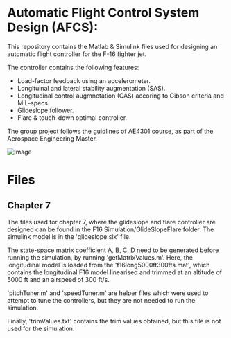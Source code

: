 # Automatic Flight Control System Design (AFCS):

This repository contains the Matlab & Simulink files used for designing an automatic flight controller for the F-16 fighter jet. 



The controller contains the following features:
 - Load-factor feedback using an accelerometer.  
 - Longituinal and lateral stability augmentation (SAS).
 - Longitudinal control augmnetation (CAS) accoring to Gibson criteria and MIL-specs.
 - Glideslope follower.
 - Flare & touch-down  optimal controller.
 
 
 The group project follows the guidlines of AE4301 course, as part of the Aerospace Engineering Master.
 
 ![image](https://user-images.githubusercontent.com/43482835/105977034-95895400-6099-11eb-9443-a532f0efac3d.png)


# Files

## Chapter 7
The files used for chapter 7, where the glideslope and flare controller are designed can be found in the F16 Simulation/GlideSlopeFlare folder. The simulink model is in the 'glideslope.slx' file. 

The state-space matrix coefficient A, B, C, D need to be generated before running the simulation, by running 'getMatrixValues.m'. Here, the longitudinal model is loaded from the 
'f16long5000ft300fts.mat', which contains the longitudinal F16 model linearised and trimmed at an altitude of 5000 ft and an airspeed of 300 ft/s.

'pitchTuner.m' and 'speedTuner.m' are helper files which were used to attempt to tune the controllers, but they are not needed to run the simulation.

Finally, 'trimValues.txt' contains the trim values obtained, but this file is not used for the simulation.
